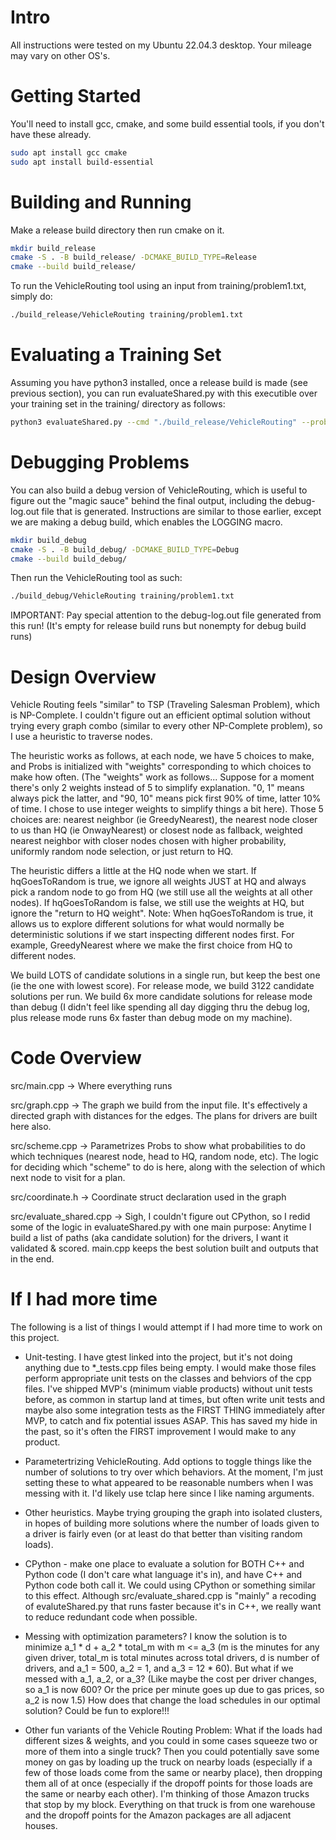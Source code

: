 # Intro
All instructions were tested on my Ubuntu 22.04.3 desktop. Your mileage may vary on other OS's.

# Getting Started
You'll need to install gcc, cmake, and some build essential tools, if you don't have these already.

```bash
sudo apt install gcc cmake
sudo apt install build-essential
```

# Building and Running

Make a release build directory then run cmake on it.

```bash
mkdir build_release
cmake -S . -B build_release/ -DCMAKE_BUILD_TYPE=Release
cmake --build build_release/
```

To run the VehicleRouting tool using an input from training/problem1.txt, simply do:

```bash
./build_release/VehicleRouting training/problem1.txt
```

# Evaluating a Training Set

Assuming you have python3 installed, once a release build is made (see previous section), you can run evaluateShared.py with this executible over your training set in the training/ directory as follows:

```bash
python3 evaluateShared.py --cmd "./build_release/VehicleRouting" --problemDir training/
```

# Debugging Problems

You can also build a debug version of VehicleRouting, which is useful to figure out the "magic sauce" behind the final output, including the debug-log.out file that is generated. Instructions are similar to those earlier, except we are making a debug build, which enables the LOGGING macro.

```bash
mkdir build_debug
cmake -S . -B build_debug/ -DCMAKE_BUILD_TYPE=Debug
cmake --build build_debug/
```

Then run the VehicleRouting tool as such:

```bash
./build_debug/VehicleRouting training/problem1.txt
```

IMPORTANT: Pay special attention to the debug-log.out file generated from this run! (It's empty for release build runs but nonempty for debug build runs)

# Design Overview

Vehicle Routing feels "similar" to TSP (Traveling Salesman Problem), which is NP-Complete. I couldn't figure out an efficient optimal solution without trying every graph combo (similar to every other NP-Complete problem), so I use a heuristic to traverse nodes.

The heuristic works as follows, at each node, we have 5 choices to make, and Probs is initialized with "weights" corresponding to which choices to make how often. (The "weights" work as follows... Suppose for a moment there's only 2 weights instead of 5 to simplify explanation. "0, 1" means always pick the latter, and "90, 10" means pick first 90% of time, latter 10% of time. I chose to use integer weights to simplify things a bit here). Those 5 choices are: nearest neighbor (ie GreedyNearest), the nearest node closer to us than HQ (ie OnwayNearest) or closest node as fallback, weighted nearest neighbor with closer nodes chosen with higher probability, uniformly random node selection, or just return to HQ.

The heuristic differs a little at the HQ node when we start. If hqGoesToRandom is true, we ignore all weights JUST at HQ and always pick a random node to go from HQ (we still use all the weights at all other nodes). If hqGoesToRandom is false, we still use the weights at HQ, but ignore the "return to HQ weight". Note: When hqGoesToRandom is true, it allows us to explore different solutions for what would normally be deterministic solutions if we start inspecting different nodes first. For example, GreedyNearest where we make the first choice from HQ to different nodes.

We build LOTS of candidate solutions in a single run, but keep the best one (ie the one with lowest score). For release mode, we build 3122 candidate solutions per run. We build 6x more candidate solutions for release mode than debug (I didn't feel like spending all day digging thru the debug log, plus release mode runs 6x faster than debug mode on my machine).

# Code Overview

src/main.cpp   ->  Where everything runs

src/graph.cpp  ->  The graph we build from the input file. It's effectively a directed graph with distances for the edges. The plans for drivers are built here also.

src/scheme.cpp ->  Parametrizes Probs to show what probabilities to do which techniques (nearest node, head to HQ, random node, etc). The logic for deciding which "scheme" to do is here, along with the selection of which next node to visit for a plan.

src/coordinate.h  ->  Coordinate struct declaration used in the graph

src/evaluate_shared.cpp  -> Sigh, I couldn't figure out CPython, so I redid some of the logic in evaluateShared.py with one main purpose: Anytime I build a list of paths (aka candidate solution) for the drivers, I want it validated & scored. main.cpp keeps the best solution built and outputs that in the end.

# If I had more time

The following is a list of things I would attempt if I had more time to work on this project.

- Unit-testing. I have gtest linked into the project, but it's not doing anything due to *_tests.cpp files being empty. I would make those files perform appropriate unit tests on the classes and behviors of the cpp files. I've shipped MVP's (minimum viable products) without unit tests before, as common in startup land at times, but often write unit tests and maybe also some integration tests as the FIRST THING immediately after MVP, to catch and fix potential issues ASAP. This has saved my hide in the past, so it's often the FIRST improvement I would make to any product.

- Parametertrizing VehicleRouting. Add options to toggle things like the number of solutions to try over which behaviors. At the moment, I'm just setting these to what appeared to be reasonable numbers when I was messing with it. I'd likely use tclap here since I like naming arguments.

- Other heuristics. Maybe trying grouping the graph into isolated clusters, in hopes of building more solutions where the number of loads given to a driver is fairly even (or at least do that better than visiting random loads).

- CPython - make one place to evaluate a solution for BOTH C++ and Python code (I don't care what language it's in), and have C++ and Python code both call it. We could using CPython or something similar to this effect. Although src/evaluate_shared.cpp is "mainly" a recoding of evaluteShared.py that runs faster because it's in C++, we really want to reduce redundant code when possible.

- Messing with optimization parameters? I know the solution is to minimize a_1 * d + a_2 * total_m with m <= a_3 (m is the minutes for any given driver, total_m is total minutes across total drivers, d is number of drivers, and a_1 = 500, a_2 = 1, and a_3 = 12 * 60). But what if we messed with a_1, a_2, or a_3? (Like maybe the cost per driver changes, so a_1 is now 600? Or the price per minute goes up due to gas prices, so a_2 is now 1.5) How does that change the load schedules in our optimal solution? Could be fun to explore!!!

- Other fun variants of the Vehicle Routing Problem: What if the loads had different sizes & weights, and you could in some cases squeeze two or more of them into a single truck? Then you could potentially save some money on gas by loading up the truck on nearby loads (especially if a few of those loads come from the same or nearby place), then dropping them all of at once (especially if the dropoff points for those loads are the same or nearby each other). I'm thinking of those Amazon trucks that stop by my block. Everything on that truck is from one warehouse and the dropoff points for the Amazon packages are all adjacent houses.
